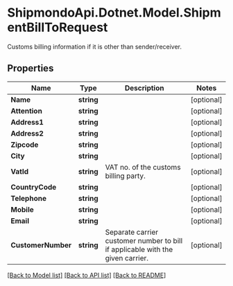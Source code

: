 # ShipmondoApi.Dotnet.Model.ShipmentBillToRequest
Customs billing information if it is other than sender/receiver.

## Properties

Name | Type | Description | Notes
------------ | ------------- | ------------- | -------------
**Name** | **string** |  | [optional] 
**Attention** | **string** |  | [optional] 
**Address1** | **string** |  | [optional] 
**Address2** | **string** |  | [optional] 
**Zipcode** | **string** |  | [optional] 
**City** | **string** |  | [optional] 
**VatId** | **string** | VAT no. of the customs billing party. | [optional] 
**CountryCode** | **string** |  | [optional] 
**Telephone** | **string** |  | [optional] 
**Mobile** | **string** |  | [optional] 
**Email** | **string** |  | [optional] 
**CustomerNumber** | **string** | Separate carrier customer number to bill if applicable with the given carrier. | [optional] 

[[Back to Model list]](../README.md#documentation-for-models) [[Back to API list]](../README.md#documentation-for-api-endpoints) [[Back to README]](../README.md)

